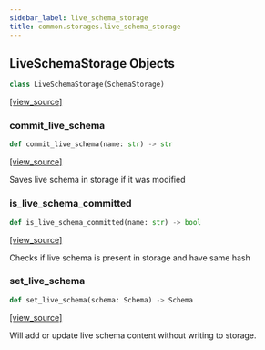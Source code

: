 ```yaml
---
sidebar_label: live_schema_storage
title: common.storages.live_schema_storage
---
```


## LiveSchemaStorage Objects

```python
class LiveSchemaStorage(SchemaStorage)
```

[[view_source]](https://github.com/dlt-hub/dlt/blob/f0690715274590fc4cacf1165e3661aaa7af1c15/dlt/common/storages/live_schema_storage.py#L9)

### commit\_live\_schema

```python
def commit_live_schema(name: str) -> str
```

[[view_source]](https://github.com/dlt-hub/dlt/blob/f0690715274590fc4cacf1165e3661aaa7af1c15/dlt/common/storages/live_schema_storage.py#L43)

Saves live schema in storage if it was modified

### is\_live\_schema\_committed

```python
def is_live_schema_committed(name: str) -> bool
```

[[view_source]](https://github.com/dlt-hub/dlt/blob/f0690715274590fc4cacf1165e3661aaa7af1c15/dlt/common/storages/live_schema_storage.py#L51)

Checks if live schema is present in storage and have same hash

### set\_live\_schema

```python
def set_live_schema(schema: Schema) -> Schema
```

[[view_source]](https://github.com/dlt-hub/dlt/blob/f0690715274590fc4cacf1165e3661aaa7af1c15/dlt/common/storages/live_schema_storage.py#L58)

Will add or update live schema content without writing to storage.

